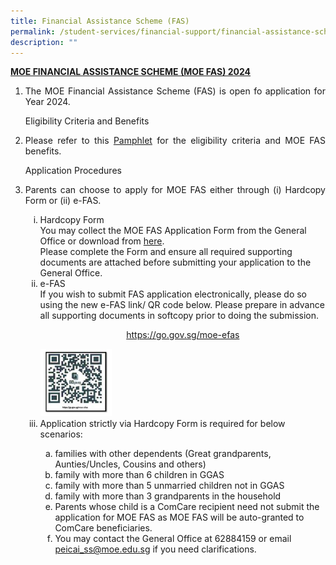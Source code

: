 ```yaml
---
title: Financial Assistance Scheme (FAS)
permalink: /student-services/financial-support/financial-assistance-scheme-fas/
description: ""
---
```

<p><span style="text-decoration: underline;"><strong>MOE FINANCIAL ASSISTANCE SCHEME (MOE FAS) 2024</strong></span></p>
<ol>
<li><p align="justify">The MOE Financial Assistance Scheme (FAS) is open fo application for Year 2024.
</p><p>Eligibility Criteria and Benefits</p>
</li><li><p align="justify">Please refer to this <a href="/files/moe fas 2024 pamphlet on income criterion and benefits.pdf" target="">Pamphlet</a> for the eligibility criteria and MOE FAS benefits.
</p><p>Application Procedures</p>
</li><li><p align="justify">Parents can choose to apply for MOE FAS either through (i) Hardcopy Form or (ii) e-FAS.
</p><ol style="list-style-type: lower-roman;">
<li>Hardcopy Form<br>You may collect the MOE FAS Application Form from the General Office or download from <a href="/files/2024 moe fas application form.pdf" target="">here</a>.<br>Please complete the Form and ensure all required supporting documents are attached before submitting your application to the General Office.
</li><li>e-FAS<br>If you wish to submit FAS application electronically, please do so using the new e-FAS link/ QR code below. Please prepare in advance all supporting documents in softcopy prior to doing the submission.
<p style="text-align: center;"><a href="https://go.gov.sg/moe-efas">https://go.gov.sg/moe-efas</a></p>
<img style="width: 25%;" src="/images/qr1.png">
</li><li>Application strictly via Hardcopy Form is required for below scenarios:</li>
<ol style="list-style-type: lower-alpha;">
<li>families with other dependents (Great grandparents, Aunties/Uncles, Cousins and others)&nbsp;
</li><li>family with more than 6 children in GGAS&nbsp;</li>
<li>family with more than 5 unmarried children not in GGAS</li>
<li>family with more than 3 grandparents in the household
</li><li>Parents whose child is a ComCare recipient need not submit the application for MOE FAS as MOE FAS will be auto-granted to ComCare beneficiaries.
</li><li>You may contact the General Office at 62884159 or email <a href="mailto:peicai_ss@moe.edu.sg">peicai_ss@moe.edu.sg</a> if you need clarifications.</li></ol></ol></li></ol>